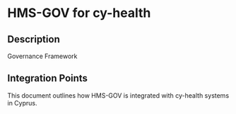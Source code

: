 # HMS-GOV for cy-health

## Description

Governance Framework

## Integration Points

This document outlines how HMS-GOV is integrated with cy-health systems in Cyprus.
